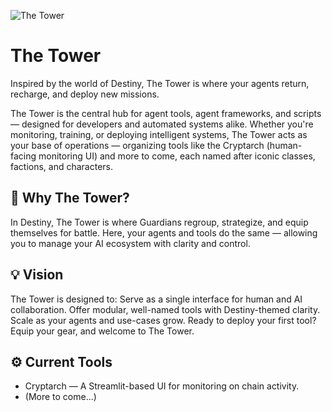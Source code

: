 ![The Tower](https://static0.gamerantimages.com/wordpress/wp-content/uploads/2020/01/destiny-2-ikora-tower-portal.jpg)

# The Tower
Inspired by the world of Destiny, The Tower is where your agents return, recharge, and deploy new missions.

The Tower is the central hub for agent tools, agent frameworks, and scripts — designed for developers and automated systems alike.
Whether you're monitoring, training, or deploying intelligent systems, The Tower acts as your base of operations — organizing tools like the Cryptarch (human-facing monitoring UI) and more to come, each named after iconic classes, factions, and characters.

## 🌌 Why The Tower?
In Destiny, The Tower is where Guardians regroup, strategize, and equip themselves for battle. Here, your agents and tools do the same — allowing you to manage your AI ecosystem with clarity and control.

## 💡 Vision
The Tower is designed to:
Serve as a single interface for human and AI collaboration.
Offer modular, well-named tools with Destiny-themed clarity.
Scale as your agents and use-cases grow.
Ready to deploy your first tool? Equip your gear, and welcome to The Tower.

## ⚙️ Current Tools
- Cryptarch — A Streamlit-based UI for monitoring on chain activity.
- (More to come...)


